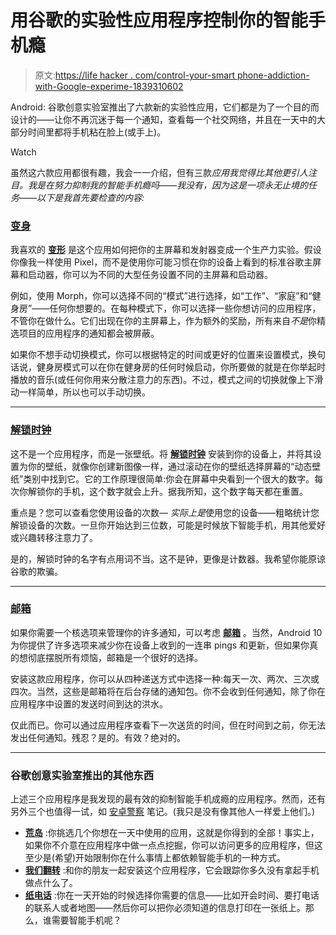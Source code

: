# 用谷歌的实验性应用程序控制你的智能手机瘾

> 原文:[https://life hacker . com/control-your-smart phone-addiction-with-Google-experime-1839310602](https://lifehacker.com/control-your-smartphone-addiction-with-googles-experime-1839310602)

Android: 谷歌创意实验室推出了六款新的实验性应用，它们都是为了一个目的而设计的——让你不再沉迷于每一个通知，查看每一个社交网络，并且在一天中的大部分时间里都将手机粘在脸上(或手上)。

Watch

虽然这六款应用都很有趣，我会一一介绍，但有三款*应用我觉得比其他更引人注目。我是在努力抑制我的智能手机瘾吗——我没有，因为这是一项永无止境的任务——以下是我首先要检查的内容:*

### [变身](https://play.google.com/store/apps/details?id=com.digitalwellbeingexperiments.morph)

我喜欢的 [**变形**](https://play.google.com/store/apps/details?id=com.digitalwellbeingexperiments.morph) 是这个应用如何把你的主屏幕和发射器变成一个生产力实验。假设你像我一样使用 Pixel，而不是使用你可能习惯在你的设备上看到的标准谷歌主屏幕和启动器，你可以为不同的大型任务设置不同的主屏幕和启动器。

例如，使用 Morph，你可以选择不同的“模式”进行选择，如“工作”、“家庭”和“健身房”——任何你想要的。在每种模式下，你可以选择一些你想访问的应用程序，不管你在做什么。它们出现在你的主屏幕上，作为额外的奖励，所有来自*不是*你精选项目的应用程序的通知都会被屏蔽。

如果你不想手动切换模式，你可以根据特定的时间或更好的位置来设置模式，换句话说，健身房模式可以在你在健身房的任何时候启动，你所要做的就是在你举起时播放的音乐(或任何你用来分散注意力的东西)。不过，模式之间的切换就像上下滑动一样简单，所以也可以手动切换。

* * *

### [解锁时钟](https://play.google.com/store/apps/details?id=com.digitalwellbeingexperiments.unlockclock)

这不是一个应用程序，而是一张壁纸。将 [**解锁时钟**](https://play.google.com/store/apps/details?id=com.digitalwellbeingexperiments.unlockclock) 安装到你的设备上，并将其设置为你的壁纸，就像你创建新图像一样，通过滚动在你的壁纸选择屏幕的“动态壁纸”类别中找到它。它的工作原理很简单:你会在屏幕中央看到一个很大的数字。每次你解锁你的手机，这个数字就会上升。据我所知，这个数字每天都在重置。

重点是？您可以查看您使用设备的次数— *实际上是*使用您的设备——粗略统计您解锁设备的次数。一旦你开始达到三位数，可能是时候放下智能手机，用其他爱好或兴趣转移注意力了。

是的，解锁时钟的名字有点用词不当。这不是钟，更像是计数器。我希望你能原谅谷歌的欺骗。

* * *

### [邮箱](https://play.google.com/store/apps/details?id=com.digitalwellbeingexperiments.postbox)

如果你需要一个核选项来管理你的许多通知，可以考虑 [**邮箱**](https://play.google.com/store/apps/details?id=com.digitalwellbeingexperiments.postbox) 。当然，Android 10 为你提供了许多选项来减少你在设备上收到的一连串 pings 和更新，但如果你真的想彻底摆脱所有烦恼，邮箱是一个很好的选择。

安装这款应用程序，你可以从四种递送方式中选择一种:每天一次、两次、三次或四次。当然，这些是邮箱将在后台存储的通知包。你不会收到任何通知，除了你在应用程序中设置的发送时间到达的洪水。

仅此而已。你可以通过应用程序查看下一次送货的时间，但在时间到之前，你无法发出任何通知。残忍？是的。有效？绝对的。

* * *

### 谷歌创意实验室推出的其他东西

上述三个应用程序是我发现的最有效的抑制智能手机成瘾的应用程序。然而，还有另外三个也值得一试，如 [安卓警察](https://www.androidpolice.com/2019/10/23/google-releases-5-experimental-digital-wellbeing-apps/) 笔记。(我只是没有像其他人一样爱上他们。)

*   [**荒岛**](https://play.google.com/store/apps/details?id=com.digitalwellbeingexperiments.desertisland) :你挑选几个你想在一天中使用的应用，这就是你得到的全部！事实上，如果你不介意在应用程序中做一点点挖掘，你可以访问更多的应用程序，但这至少是(希望)开始限制你在什么事情上都依赖智能手机的一种方式。
*   [**我们翻转**](https://play.google.com/store/apps/details?id=com.digitalwellbeingexperiments.weflip) :和你的朋友一起安装这个应用程序，它会跟踪你多久没有拿起手机做点什么了。
*   [**纸电话**](https://play.google.com/store/apps/details?id=com.withgoogle.experiments.unplugged) :你在一天开始的时候选择你需要的信息——比如开会时间、要打电话的联系人或者地图——然后你可以把你必须知道的信息打印在一张纸上。那么，谁需要智能手机呢？